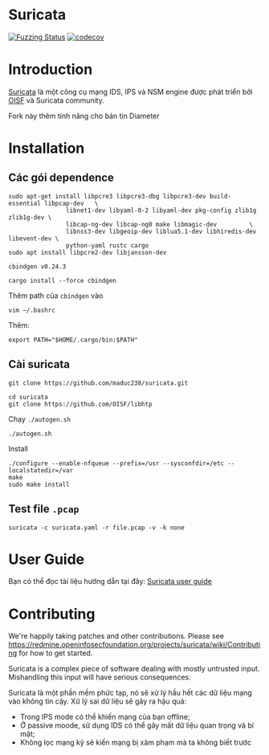 # Suricata

[![Fuzzing Status](https://oss-fuzz-build-logs.storage.googleapis.com/badges/suricata.svg)](https://bugs.chromium.org/p/oss-fuzz/issues/list?sort=-opened&can=1&q=proj:suricata)
[![codecov](https://codecov.io/gh/OISF/suricata/branch/master/graph/badge.svg?token=QRyyn2BSo1)](https://codecov.io/gh/OISF/suricata)

# Introduction

[Suricata](https://suricata.io) là một công cụ mạng IDS, IPS và NSM engine được phát triển bởi [OISF](https://oisf.net) và Suricata community.

Fork này thêm tính năng cho bản tin Diameter

# Installation

## Các gói dependence

```
sudo apt-get install libpcre3 libpcre3-dbg libpcre3-dev build-essential libpcap-dev   \
                libnet1-dev libyaml-0-2 libyaml-dev pkg-config zlib1g zlib1g-dev \
                libcap-ng-dev libcap-ng0 make libmagic-dev         \
                libnss3-dev libgeoip-dev liblua5.1-dev libhiredis-dev libevent-dev \
                python-yaml rustc cargo
sudo apt install libpcre2-dev libjansson-dev
```
`cbindgen v0.24.3`
```
cargo install --force cbindgen
```
Thêm path của `cbindgen` vào
```
vim ~/.bashrc
```
Thêm:
```
export PATH="$HOME/.cargo/bin:$PATH"
```

## Cài suricata
```
git clone https://github.com/maduc238/suricata.git
```
```
cd suricata
git clone https://github.com/OISF/libhtp
```
Chạy `./autogen.sh`
```
./autogen.sh
```
Install
```
./configure --enable-nfqueue --prefix=/usr --sysconfdir=/etc --localstatedir=/var
make
sudo make install
```
## Test file `.pcap`
```
suricata -c suricata.yaml -r file.pcap -v -k none
```
# User Guide

Bạn có thể đọc tài liệu hướng dẫn tại đây: [Suricata user guide](https://suricata.readthedocs.io/en/latest/)

# Contributing

We're happily taking patches and other contributions. Please see https://redmine.openinfosecfoundation.org/projects/suricata/wiki/Contributing for how to get started.

Suricata is a complex piece of software dealing with mostly untrusted input. Mishandling this input will have serious consequences:

Suricata là một phần mềm phức tạp, nó sẽ xử lý hầu hết các dữ liệu mạng vào không tin cậy. Xử lý sai dữ liệu sẽ gây ra hậu quả:
- Trong IPS mode có thể khiến mạng của bạn offline;
- Ở passive moode, sử dụng IDS có thể gây mất dữ liệu quan trọng và bí mật;
- Không lọc mạng kỹ sẽ kiến mạng bị xâm phạm mà ta không biết trước
